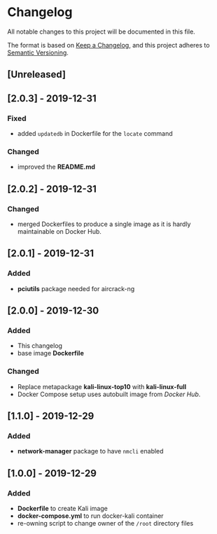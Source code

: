 # Changelog
All notable changes to this project will be documented in this file.

The format is based on [Keep a Changelog](https://keepachangelog.com/en/1.0.0/),
and this project adheres to [Semantic Versioning](https://semver.org/spec/v2.0.0.html).

## [Unreleased]

## [2.0.3] - 2019-12-31
### Fixed
 - added `updatedb` in Dockerfile for the `locate` command

### Changed
 - improved the **README.md** 

## [2.0.2] - 2019-12-31
### Changed
 - merged Dockerfiles to produce a single image as it is hardly maintainable on Docker Hub.

## [2.0.1] - 2019-12-31
### Added
 - **pciutils** package needed for aircrack-ng

## [2.0.0] - 2019-12-30
### Added
 - This changelog
 - base image **Dockerfile**

### Changed
 - Replace metapackage **kali-linux-top10** with **kali-linux-full**
 - Docker Compose setup uses autobuilt image from *Docker Hub*.

## [1.1.0] - 2019-12-29
### Added
 - **network-manager** package to have `nmcli` enabled

## [1.0.0] - 2019-12-29
### Added
 - **Dockerfile** to create Kali image
 - **docker-compose.yml** to run docker-kali container
 - re-owning script to change owner of the `/root` directory files